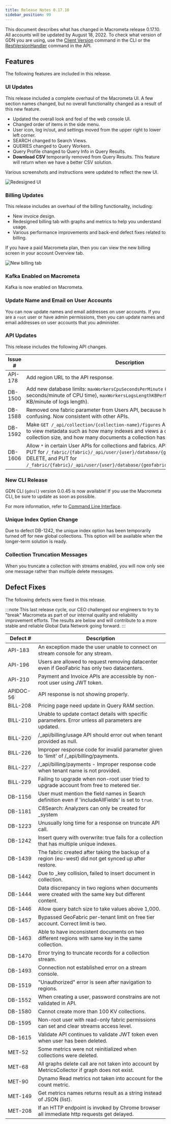 ```yaml
---
title: Release Notes 0.17.10
sidebar_position: 99
---
```


This document describes what has changed in Macrometa release 0.17.10. All accounts will be updated by August 18, 2022. To check what version of GDN you are using, use the [Client Version](https://macrometa.com/docs/cli/client-version-cli.md) command in the CLI or the [RestVersionHandler](https://macrometa.com/docs/api#/operations/RestVersionHandler) command in the API.

## Features

The following features are included in this release.

### UI Updates

This release included a complete overhaul of the Macrometa UI. A few section names changed, but no overall functionality changed as a result of this new feature.

- Updated the overall look and feel of the web console UI.
- Changed order of items in the side menu.
- User icon, log in/out, and settings moved from the upper right to lower left corner.
- SEARCH changed to Search Views.
- QUERIES changed to Query Workers.
- Query Profile changed to Query Info in Query Results.
- **Download CSV** temporarily removed from Query Results. This feature will return when we have a better CSV solution.

Various screenshots and instructions were updated to reflect the new UI.

![Redesigned UI](/img/release-notes/17-10-new-ui.png)

### Billing Updates

This release includes an overhaul of the billing functionality, including:

- New invoice design.
- Redesigned billing tab with graphs and metrics to help you understand usage.
- Various performance improvements and back-end defect fixes related to billing.

If you have a paid Macrometa plan, then you can view the new billing screen in your account Overview tab.

![New billing tab](/img/release-notes/17-10-new-billing-tab.png)

### Kafka Enabled on Macrometa

Kafka is now enabled on Macrometa.

### Update Name and Email on User Accounts

You can now update names and email addresses on user accounts. If you are a `root` user or have admin permissions, then you can update names and email addresses on user accounts that you administer.

### API Updates

This release includes the following API changes.

| Issue #  | Description  |
|---|---|
| API-178  | Add region URL to the API response.  |
| DB-1500  | Add new database limits: `maxWorkersCpuSecondsPerMinute` (default value is 20 seconds/minute of CPU time), `maxWorkersLogsLengthKBPerMinute` (default value is 10 KB/minute of logs length).  |
| DB-1588  | Removed one fabric parameter from Users API, because having two parameters was confusing. Now consistent with other APIs.  |
| DB-1592  | Make `GET /_api/collection/{collection-name}/figures` API public. This allows users to view metadata such as how many indexes and views a collection has, total collection size, and how many documents a collection has. |
| DB-1606  | Allow `*` in certain User APIs for collections and fabrics. APIs are: GET, DELETE, and PUT for `/_fabric/{fabric}/_api/user/{user}/database/{geofabric}` and GET, DELETE, and PUT for `/_fabric/{fabric}/_api/user/{user}/database/{geofabric}/collection/{collection}`. |

### New CLI Release

GDN CLI (`gdnsl`) version 0.0.45 is now available! If you use the Macrometa CLI, be sure to update as soon as possible.

For more information, refer to [Command Line Interface](../cli).

### Unique Index Option Change

Due to defect DB-1242, the unique index option has been temporarily turned off for new global collections. This option will be available when the longer-term solution is ready.

### Collection Truncation Messages

When you truncate a collection with streams enabled, you will now only see one message rather than multiple delete messages.

## Defect Fixes

The following defects were fixed in this release.

:::note
This last release cycle, our CEO challenged our engineers to try to "break" Macrometa as part of our internal quality and reliability improvement efforts. The results are below and will contribute to a more stable and reliable Global Data Network going forward.
:::

| Defect #  | Description  |
|---|---|
| API-183  | An exception made the user unable to connect on stream console for any stream.  |
| API-196  | Users are allowed to request removing datacenter even if GeoFabric has only two datacenters.  |
| API-210  | Payment and Invoice APIs are accessible by non-root user using JWT token.  |
| APIDOC-56  | API response is not showing properly.  |
| BILL-208  | Pricing page need update in Query RAM section.  |
| BILL-210  | Unable to update contact details with specific parameters. Error unless all parameters are updated.  |
| BILL-220  | /_api/billing/usage API should error out when tenant provided as null.  |
| BILL-226  | Improper response code for invalid parameter given to 'limit' of /_api/billing/payments. |
| BILL-227  | /_api/billing/payments - Improper response code when tenant name is not provided. |
| BILL-229  | Failing to upgrade when non-root user tried to upgrade account from free to metered tier. |
| DB-1156  | User must mention the field names in Search definition even if 'includeAllFields' is set to `true`.  |
| DB-1181  | C8Search: Analyzers can only be created for _system    |
| DB-1223  | Unusually long time for a response on truncate API call.  |
| DB-1242  | Insert query with overwrite: true fails for a collection that has multiple unique indexes.   |
| DB-1439  | The fabric created after taking the backup of a region (eu-west) did not get synced up after restore.  |
| DB-1442  | Due to _key collision, failed to insert document in collection.  |
| DB-1444  | Data discrepancy in two regions when documents were created with the same key but different content.  |
| DB-1446  | Allow query batch size to take values above 1,000.  |
| DB-1457  | Bypassed GeoFabric per-tenant limit on free tier account. Correct limit is two.  |
| DB-1463  | Able to have inconsistent documents on two different regions with same key in the same collection.  |
| DB-1470  | Error trying to truncate records for a collection stream.  |
| DB-1493  | Connection not established error on a stream console.  |
| DB-1519  | "Unauthorized" error is seen after navigation to regions.  |
| DB-1552  | When creating a user, password constrains are not validated in API.  |
| DB-1580  | Cannot create more than 100 KV collections.  |
| DB-1595  | Non-root user with read-only fabric permissions can set and clear streams access level.  |
| DB-1615  | Validate API continues to validate JWT token even when user has been deleted.  |
| MET-52  | Some metrics were not reinitialized when collections were deleted.  |
| MET-68  | All graphs delete call are not taken into account by MetricsCollector if graph does not exist.  |
| MET-90  | Dynamo Read metrics not taken into account for the count metric.  |
| MET-149  | Get metrics names returns result as a string instead of JSON (list).  |
| MET-208  | If an HTTP endpoint is invoked by Chrome browser all immediate http requests get delayed.  |
